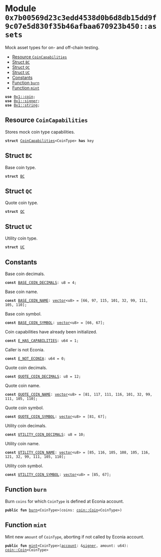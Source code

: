 
<a id="0x7b00569d23c3edd4538d0b6d8db15dd9f9c07e5d830f35b46afbaa670923b450_assets"></a>

# Module `0x7b00569d23c3edd4538d0b6d8db15dd9f9c07e5d830f35b46afbaa670923b450::assets`

Mock asset types for on- and off-chain testing.


-  [Resource `CoinCapabilities`](#0x7b00569d23c3edd4538d0b6d8db15dd9f9c07e5d830f35b46afbaa670923b450_assets_CoinCapabilities)
-  [Struct `BC`](#0x7b00569d23c3edd4538d0b6d8db15dd9f9c07e5d830f35b46afbaa670923b450_assets_BC)
-  [Struct `QC`](#0x7b00569d23c3edd4538d0b6d8db15dd9f9c07e5d830f35b46afbaa670923b450_assets_QC)
-  [Struct `UC`](#0x7b00569d23c3edd4538d0b6d8db15dd9f9c07e5d830f35b46afbaa670923b450_assets_UC)
-  [Constants](#@Constants_0)
-  [Function `burn`](#0x7b00569d23c3edd4538d0b6d8db15dd9f9c07e5d830f35b46afbaa670923b450_assets_burn)
-  [Function `mint`](#0x7b00569d23c3edd4538d0b6d8db15dd9f9c07e5d830f35b46afbaa670923b450_assets_mint)


<pre><code><b>use</b> <a href="">0x1::coin</a>;
<b>use</b> <a href="">0x1::signer</a>;
<b>use</b> <a href="">0x1::string</a>;
</code></pre>



<a id="0x7b00569d23c3edd4538d0b6d8db15dd9f9c07e5d830f35b46afbaa670923b450_assets_CoinCapabilities"></a>

## Resource `CoinCapabilities`

Stores mock coin type capabilities.


<pre><code><b>struct</b> <a href="assets.md#0x7b00569d23c3edd4538d0b6d8db15dd9f9c07e5d830f35b46afbaa670923b450_assets_CoinCapabilities">CoinCapabilities</a>&lt;CoinType&gt; <b>has</b> key
</code></pre>



<a id="0x7b00569d23c3edd4538d0b6d8db15dd9f9c07e5d830f35b46afbaa670923b450_assets_BC"></a>

## Struct `BC`

Base coin type.


<pre><code><b>struct</b> <a href="assets.md#0x7b00569d23c3edd4538d0b6d8db15dd9f9c07e5d830f35b46afbaa670923b450_assets_BC">BC</a>
</code></pre>



<a id="0x7b00569d23c3edd4538d0b6d8db15dd9f9c07e5d830f35b46afbaa670923b450_assets_QC"></a>

## Struct `QC`

Quote coin type.


<pre><code><b>struct</b> <a href="assets.md#0x7b00569d23c3edd4538d0b6d8db15dd9f9c07e5d830f35b46afbaa670923b450_assets_QC">QC</a>
</code></pre>



<a id="0x7b00569d23c3edd4538d0b6d8db15dd9f9c07e5d830f35b46afbaa670923b450_assets_UC"></a>

## Struct `UC`

Utility coin type.


<pre><code><b>struct</b> <a href="assets.md#0x7b00569d23c3edd4538d0b6d8db15dd9f9c07e5d830f35b46afbaa670923b450_assets_UC">UC</a>
</code></pre>



<a id="@Constants_0"></a>

## Constants


<a id="0x7b00569d23c3edd4538d0b6d8db15dd9f9c07e5d830f35b46afbaa670923b450_assets_BASE_COIN_DECIMALS"></a>

Base coin decimals.


<pre><code><b>const</b> <a href="assets.md#0x7b00569d23c3edd4538d0b6d8db15dd9f9c07e5d830f35b46afbaa670923b450_assets_BASE_COIN_DECIMALS">BASE_COIN_DECIMALS</a>: u8 = 4;
</code></pre>



<a id="0x7b00569d23c3edd4538d0b6d8db15dd9f9c07e5d830f35b46afbaa670923b450_assets_BASE_COIN_NAME"></a>

Base coin name.


<pre><code><b>const</b> <a href="assets.md#0x7b00569d23c3edd4538d0b6d8db15dd9f9c07e5d830f35b46afbaa670923b450_assets_BASE_COIN_NAME">BASE_COIN_NAME</a>: <a href="">vector</a>&lt;u8&gt; = [66, 97, 115, 101, 32, 99, 111, 105, 110];
</code></pre>



<a id="0x7b00569d23c3edd4538d0b6d8db15dd9f9c07e5d830f35b46afbaa670923b450_assets_BASE_COIN_SYMBOL"></a>

Base coin symbol.


<pre><code><b>const</b> <a href="assets.md#0x7b00569d23c3edd4538d0b6d8db15dd9f9c07e5d830f35b46afbaa670923b450_assets_BASE_COIN_SYMBOL">BASE_COIN_SYMBOL</a>: <a href="">vector</a>&lt;u8&gt; = [66, 67];
</code></pre>



<a id="0x7b00569d23c3edd4538d0b6d8db15dd9f9c07e5d830f35b46afbaa670923b450_assets_E_HAS_CAPABILITIES"></a>

Coin capabilities have already been initialized.


<pre><code><b>const</b> <a href="assets.md#0x7b00569d23c3edd4538d0b6d8db15dd9f9c07e5d830f35b46afbaa670923b450_assets_E_HAS_CAPABILITIES">E_HAS_CAPABILITIES</a>: u64 = 1;
</code></pre>



<a id="0x7b00569d23c3edd4538d0b6d8db15dd9f9c07e5d830f35b46afbaa670923b450_assets_E_NOT_ECONIA"></a>

Caller is not Econia.


<pre><code><b>const</b> <a href="assets.md#0x7b00569d23c3edd4538d0b6d8db15dd9f9c07e5d830f35b46afbaa670923b450_assets_E_NOT_ECONIA">E_NOT_ECONIA</a>: u64 = 0;
</code></pre>



<a id="0x7b00569d23c3edd4538d0b6d8db15dd9f9c07e5d830f35b46afbaa670923b450_assets_QUOTE_COIN_DECIMALS"></a>

Quote coin decimals.


<pre><code><b>const</b> <a href="assets.md#0x7b00569d23c3edd4538d0b6d8db15dd9f9c07e5d830f35b46afbaa670923b450_assets_QUOTE_COIN_DECIMALS">QUOTE_COIN_DECIMALS</a>: u8 = 12;
</code></pre>



<a id="0x7b00569d23c3edd4538d0b6d8db15dd9f9c07e5d830f35b46afbaa670923b450_assets_QUOTE_COIN_NAME"></a>

Quote coin name.


<pre><code><b>const</b> <a href="assets.md#0x7b00569d23c3edd4538d0b6d8db15dd9f9c07e5d830f35b46afbaa670923b450_assets_QUOTE_COIN_NAME">QUOTE_COIN_NAME</a>: <a href="">vector</a>&lt;u8&gt; = [81, 117, 111, 116, 101, 32, 99, 111, 105, 110];
</code></pre>



<a id="0x7b00569d23c3edd4538d0b6d8db15dd9f9c07e5d830f35b46afbaa670923b450_assets_QUOTE_COIN_SYMBOL"></a>

Quote coin symbol.


<pre><code><b>const</b> <a href="assets.md#0x7b00569d23c3edd4538d0b6d8db15dd9f9c07e5d830f35b46afbaa670923b450_assets_QUOTE_COIN_SYMBOL">QUOTE_COIN_SYMBOL</a>: <a href="">vector</a>&lt;u8&gt; = [81, 67];
</code></pre>



<a id="0x7b00569d23c3edd4538d0b6d8db15dd9f9c07e5d830f35b46afbaa670923b450_assets_UTILITY_COIN_DECIMALS"></a>

Utility coin decimals.


<pre><code><b>const</b> <a href="assets.md#0x7b00569d23c3edd4538d0b6d8db15dd9f9c07e5d830f35b46afbaa670923b450_assets_UTILITY_COIN_DECIMALS">UTILITY_COIN_DECIMALS</a>: u8 = 10;
</code></pre>



<a id="0x7b00569d23c3edd4538d0b6d8db15dd9f9c07e5d830f35b46afbaa670923b450_assets_UTILITY_COIN_NAME"></a>

Utility coin name.


<pre><code><b>const</b> <a href="assets.md#0x7b00569d23c3edd4538d0b6d8db15dd9f9c07e5d830f35b46afbaa670923b450_assets_UTILITY_COIN_NAME">UTILITY_COIN_NAME</a>: <a href="">vector</a>&lt;u8&gt; = [85, 116, 105, 108, 105, 116, 121, 32, 99, 111, 105, 110];
</code></pre>



<a id="0x7b00569d23c3edd4538d0b6d8db15dd9f9c07e5d830f35b46afbaa670923b450_assets_UTILITY_COIN_SYMBOL"></a>

Utility coin symbol.


<pre><code><b>const</b> <a href="assets.md#0x7b00569d23c3edd4538d0b6d8db15dd9f9c07e5d830f35b46afbaa670923b450_assets_UTILITY_COIN_SYMBOL">UTILITY_COIN_SYMBOL</a>: <a href="">vector</a>&lt;u8&gt; = [85, 67];
</code></pre>



<a id="0x7b00569d23c3edd4538d0b6d8db15dd9f9c07e5d830f35b46afbaa670923b450_assets_burn"></a>

## Function `burn`

Burn <code>coins</code> for which <code>CoinType</code> is defined at Econia account.


<pre><code><b>public</b> <b>fun</b> <a href="assets.md#0x7b00569d23c3edd4538d0b6d8db15dd9f9c07e5d830f35b46afbaa670923b450_assets_burn">burn</a>&lt;CoinType&gt;(coins: <a href="_Coin">coin::Coin</a>&lt;CoinType&gt;)
</code></pre>



<a id="0x7b00569d23c3edd4538d0b6d8db15dd9f9c07e5d830f35b46afbaa670923b450_assets_mint"></a>

## Function `mint`

Mint new <code>amount</code> of <code>CoinType</code>, aborting if not called by
Econia account.


<pre><code><b>public</b> <b>fun</b> <a href="assets.md#0x7b00569d23c3edd4538d0b6d8db15dd9f9c07e5d830f35b46afbaa670923b450_assets_mint">mint</a>&lt;CoinType&gt;(<a href="">account</a>: &<a href="">signer</a>, amount: u64): <a href="_Coin">coin::Coin</a>&lt;CoinType&gt;
</code></pre>
